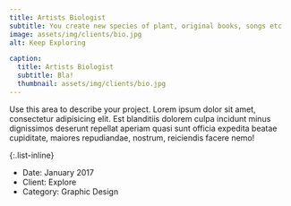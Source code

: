 ```yaml
---
title: Artists Biologist
subtitle: You create new species of plant, original books, songs etc
image: assets/img/clients/bio.jpg
alt: Keep Exploring

caption:
  title: Artists Biologist
  subtitle: Bla!
  thumbnail: assets/img/clients/bio.jpg
---
```


Use this area to describe your project. Lorem ipsum dolor sit amet, consectetur adipisicing elit. Est blanditiis dolorem culpa incidunt minus dignissimos deserunt repellat aperiam quasi sunt officia expedita beatae cupiditate, maiores repudiandae, nostrum, reiciendis facere nemo!

{:.list-inline}

- Date: January 2017
- Client: Explore
- Category: Graphic Design
